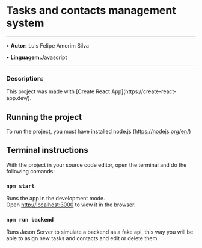 <h1>Tasks and contacts management system</h1>
<hr width = 100%>
<p>&bull; <strong>Autor:</strong> Luis Felipe Amorim Silva</p>
<p>&bull; <strong>Linguagem:</strong>Javascript</p>
<hr width = 100%>

<h3>Description:</h3>
<p>This project was made with [Create React App](https://create-react-app.dev/).</p>

## Running the project

To run the project, you must have installed node.js (https://nodejs.org/en/)

## Terminal instructions

With the project in your source code editor, open the terminal and do the following comands:

### `npm start`

Runs the app in the development mode.\
Open [http://localhost:3000](http://localhost:3000) to view it in the browser.

### `npm run backend`

Runs Jason Server to simulate a backend as a fake api,
this way you will be able to asign new tasks and contacts and
edit or delete them.

